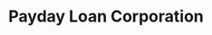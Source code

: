 ---
title: Payday Loan Corporation
slug: payday-loan-corporation
updated-on: '2024-05-30T13:44:31.749Z'
created-on: '2024-05-30T13:41:46.671Z'
published-on: '2024-05-30T13:54:32.469Z'
f_city-state-2:
- cms/city/forest-ca.md
- cms/city/orange-ca.md
- cms/city/downey-ca.md
- cms/city/whittier-ca.md
- cms/city/anaheim-ca.md
- cms/city/buena-park-ca.md
- cms/city/van-nuys-ca.md
- cms/city/huntington-beach-ca.md
f_locations:
- cms/payday-loan/payday-loan-corporation-23945.md
- cms/payday-loan/payday-loan-corporation-23946.md
- cms/payday-loan/payday-loan-corporation-23947.md
- cms/payday-loan/payday-loan-corporation-23948.md
- cms/payday-loan/payday-loan-corporation-23949.md
- cms/payday-loan/payday-loan-corporation-23950.md
- cms/payday-loan/payday-loan-corporation-23951.md
- cms/payday-loan/payday-loan-corporation-23952.md
- cms/payday-loan/payday-loan-corporation-23953.md
- cms/payday-loan/payday-loan-corporation-23954.md
- cms/payday-loan/payday-loan-corporation-23955.md
f_states:
- cms/state/california.md
layout: '[company].html'
tags: company
---